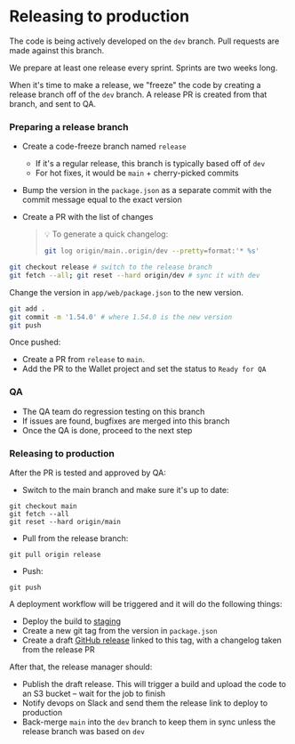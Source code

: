 # Releasing to production

The code is being actively developed on the `dev` branch. Pull requests are made against this branch.

We prepare at least one release every sprint. Sprints are two weeks long.

When it's time to make a release, we "freeze" the code by creating a release branch off of the `dev` branch. A release PR is created from that branch, and sent to QA.

### Preparing a release branch

- Create a code-freeze branch named `release`
  - If it's a regular release, this branch is typically based off of `dev`
  - For hot fixes, it would be `main` + cherry-picked commits
- Bump the version in the `package.json` as a separate commit with the commit message equal to the exact version
- Create a PR with the list of changes

  > 💡 To generate a quick changelog:
  >
  > ```bash
  > git log origin/main..origin/dev --pretty=format:'* %s'
  > ```

```bash
git checkout release # switch to the release branch
git fetch --all; git reset --hard origin/dev # sync it with dev
```

Change the version in `app/web/package.json` to the new version.

```bash
git add .
git commit -m '1.54.0' # where 1.54.0 is the new version
git push
```

Once pushed:

- Create a PR from `release` to `main`.
- Add the PR to the Wallet project and set the status to `Ready for QA`

### QA

- The QA team do regression testing on this branch
- If issues are found, bugfixes are merged into this branch
- Once the QA is done, proceed to the next step

### Releasing to production

After the PR is tested and approved by QA:

- Switch to the main branch and make sure it's up to date:

```
git checkout main
git fetch --all
git reset --hard origin/main
```

- Pull from the release branch:

```
git pull origin release
```

- Push:

```
git push
```

A deployment workflow will be triggered and it will do the following things:

- Deploy the build to [staging](https://safe-wallet-web.staging.5afe.dev/)
- Create a new git tag from the version in `package.json`
- Create a draft [GitHub release](https://github.com/safe-global/safe-wallet-web/releases) linked to this tag, with a changelog taken from the release PR

After that, the release manager should:

- Publish the draft release. This will trigger a build and upload the code to an S3 bucket – wait for the job to finish
- Notify devops on Slack and send them the release link to deploy to production
- Back-merge `main` into the `dev` branch to keep them in sync unless the release branch was based on `dev`
